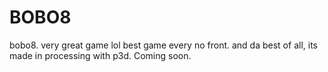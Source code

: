 # BOBO8
bobo8. very great game lol best game every no front. and da best of all, its made in processing with p3d.
Coming soon.
